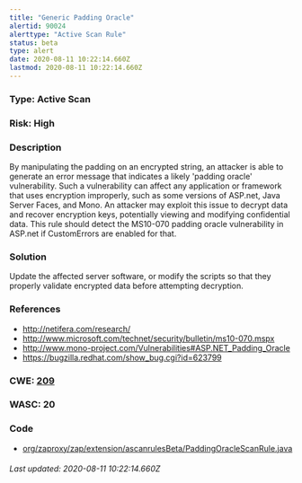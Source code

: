 ```yaml
---
title: "Generic Padding Oracle"
alertid: 90024
alerttype: "Active Scan Rule"
status: beta
type: alert
date: 2020-08-11 10:22:14.660Z
lastmod: 2020-08-11 10:22:14.660Z
---
```

### Type: Active Scan

### Risk: High

### Description

By manipulating the padding on an encrypted string, an attacker is able to generate an error message that indicates a likely 'padding oracle' vulnerability. Such a vulnerability can affect any application or framework that uses encryption improperly, such as some versions of ASP.net, Java Server Faces, and Mono. An attacker may exploit this issue to decrypt data and recover encryption keys, potentially viewing and modifying confidential data. This rule should detect the MS10-070 padding oracle vulnerability in ASP.net if CustomErrors are enabled for that.

### Solution

Update the affected server software, or modify the scripts so that they properly validate encrypted data before attempting decryption.

### References

* http://netifera.com/research/
* http://www.microsoft.com/technet/security/bulletin/ms10-070.mspx
* http://www.mono-project.com/Vulnerabilities#ASP.NET_Padding_Oracle
* https://bugzilla.redhat.com/show_bug.cgi?id=623799

### CWE: [209](https://cwe.mitre.org/data/definitions/209.html)

### WASC:  20

### Code

 * [org/zaproxy/zap/extension/ascanrulesBeta/PaddingOracleScanRule.java](https://github.com/zaproxy/zap-extensions/blob/master/addOns/ascanrulesBeta/src/main/java/org/zaproxy/zap/extension/ascanrulesBeta/PaddingOracleScanRule.java)

###### Last updated: 2020-08-11 10:22:14.660Z
